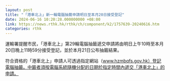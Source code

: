 ```yaml
---
layout: post
title: "「港車北上」新一輪電腦抽籤申請明日至本月20日接受登記"
date: 2024-06-16 10:20:28.000000000 +08:00
link: https://news.rthk.hk/rthk/ch/component/k2/1757639-20240616.htm
categories: rthk
---
```


運輸署提醒市民，「港車北上」第29輪電腦抽籤遞交申請將由明日上午10時至本月20日晚上11時59分接受登記，並於本月21日公布抽籤結果。

符合資格的「港車北上」申請人可透過指定網站（www.hzmbqfs.gov.hk）登記電腦抽籤。中籤者須按電腦系統隨機分配的日期於指定時間內遞交「港車北上」的申請。
